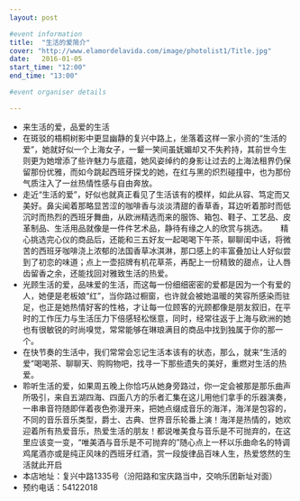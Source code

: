 ```yaml
---
layout: post

#event information
title:  "生活的爱简介"
cover: "http://www.elamordelavida.com/image/photolist1/Title.jpg"
date:   2016-01-05
start_time: "12:00"
end_time: "13:00"

#event organiser details

---
```



* 来生活的爱，品爱的生活       
* 在斑驳的梧桐树影中更显幽静的复兴中路上，坐落着这样一家小资的“生活的爱”，她就好似一个上海女子，一颦一笑间虽妩媚却又不失矜持，其前世今生则更为她增添了些许魅力与底蕴，她风姿绰约的身影让过去的上海法租界仍保留那份优雅，而如今跳起西班牙探戈的她，在红与黑的炽烈碰撞中，也为那份气质注入了一丝热情性感与自由奔放。
* 走近“生活的爱”，好似也就真正看见了生活该有的模样，如此从容、笃定而又美好。鼻尖闻着那略显苦涩的咖啡香与淡淡清甜的香草香，耳边听着那时而低沉时而热烈的西班牙舞曲，从欧洲精选而来的服饰、箱包、鞋子、工艺品、皮革制品、生活用品就像是一件件艺术品，静待有缘之人的欣赏与挑选。        
精心挑选完心仪的商品后，还能和三五好友一起喝喝下午茶，聊聊闺中话，将微苦的西班牙咖啡浇上浓郁的法国香草冰淇淋，那口感上的丰富叠加让人好似尝到了初恋的味道；点上一壶招牌有机花草茶，再配上一份精致的甜点，让人唇齿留香之余，还能找回对雅致生活的热爱。
* 光顾生活的爱，品味爱的生活，而这每一份细细密密的爱都是因为一个有爱的人，她便是老板娘“红”，当你路过橱窗，也许就会被她温暖的笑容所感染而驻足，也正是她热情好客的性格，才让每一位顾客的光顾都像是朋友叙旧，在平时的工作压力与生活压力下倍感轻松惬意，同时，经常往返于上海与欧洲的她也有很敏锐的时尚嗅觉，常常能够在琳琅满目的商品中找到独属于你的那一个。  
* 在快节奏的生活中，我们常常会忘记生活本该有的状态，那么，就来“生活的爱”喝喝茶、聊聊天、购购物吧，找寻一下那些遗失的美好，重燃对生活的热爱。   
* 聆听生活的爱，如果周五晚上你恰巧从她身旁路过，你一定会被那是那乐曲声所吸引，来自五湖四海、四面八方的乐者汇集在这儿用他们拿手的乐器演奏，一串串音符随即伴着夜色弥漫开来，把她点缀成音乐的海洋，海洋是包容的，不同的音乐音乐类型，爵士、古典、世界音乐轮番上演！海洋是热情的，她欢迎着所有热爱音乐，热爱生活的朋友！都说唯美食与音乐是不可抛弃的，在这里应该变一变，“唯美酒与音乐是不可抛弃的”随心点上一杯以乐曲命名的特调鸡尾酒亦或是纯正风味的西班牙红酒，赏一段旋律品百味人生，热爱悠然的生活就此开启
* 本店地址：复兴中路1335号（汾阳路和宝庆路当中，交响乐团新址对面）  
* 预约电话：54122018    